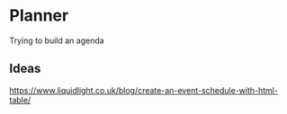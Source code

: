 # Planner

Trying to build an agenda

## Ideas

<https://www.liquidlight.co.uk/blog/create-an-event-schedule-with-html-table/>
